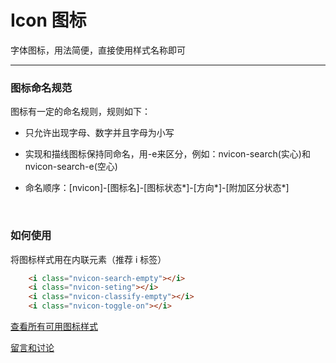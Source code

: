 # Icon 图标

字体图标，用法简便，直接使用样式名称即可

---

### 图标命名规范

图标有一定的命名规则，规则如下：

+ 只允许出现字母、数字并且字母为小写

+ 实现和描线图标保持同命名，用-e来区分，例如：nvicon-search(实心)和nvicon-search-e(空心)

+ 命名顺序：[nvicon]-[图标名]-[图标状态*]-[方向*]-[附加区分状态*]

<br/>

### 如何使用

将图标样式用在内联元素（推荐 i 标签）

```html
    <i class="nvicon-search-empty"></i>
    <i class="nvicon-seting"></i>
    <i class="nvicon-classify-empty"></i>
    <i class="nvicon-toggle-on"></i>

```

[查看所有可用图标样式](http://nv.zhangjinglin.cn/api?type=icons)

[留言和讨论](https://github.com/guguaihaha/nv-source/issues/3)

